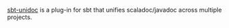 [sbt-unidoc](https://github.com/sbt/sbt-unidoc) is a plug-in for sbt that unifies scaladoc/javadoc across multiple projects.
